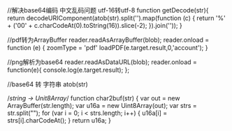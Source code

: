   //解决base64编码 中文乱码问题 utf-16转utf-8
  function getDecode(str){
    return decodeURIComponent(atob(str).split('').map(function (c) {
          return '%' + ('00' + c.charCodeAt(0).toString(16)).slice(-2);
      }).join(''));
  }

   //pdf转为ArrayBuffer
  reader.readAsArrayBuffer(blob);
  reader.onload = function (e) {
    zoomType = 'pdf'
    loadPDF(e.target.result,0,'account');
  }

  //png解析为base64
  reader.readAsDataURL(blob);
  reader.onload = function(e){
    console.log(e.target.result);
  };

  //base64 转 字符串
  atob(str)

  /*string -> Unit8Array*/
  function char2buf(str) {
      var out = new ArrayBuffer(str.length);
      var u16a = new Uint8Array(out);
      var strs = str.split("");
      for (var i = 0; i < strs.length; i++) {
          u16a[i] = strs[i].charCodeAt();
      }
      return u16a;
  }